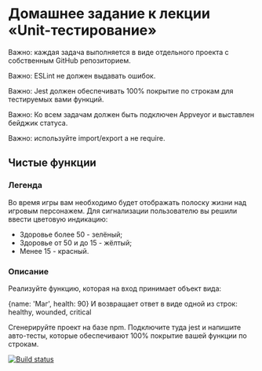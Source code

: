 # Домашнее задание к лекции «Unit-тестирование»
Важно: каждая задача выполняется в виде отдельного проекта с собственным GitHub репозиторием.

Важно: ESLint не должен выдавать ошибок.

Важно: Jest должен обеспечивать 100% покрытие по строкам для тестируемых вами функций.

Важно: Ко всем задачам должен быть подключен Appveyor и выставлен бейджик статуса.

Важно: используйте import/export а не require.

## Чистые функции
### Легенда
Во время игры вам необходимо будет отображать полоску жизни над игровым персонажем. Для сигнализации пользователю вы решили ввести цветовую индикацию:

- Здоровье более 50 - зелёный;
- Здоровье от 50 и до 15 - жёлтый;
- Менее 15 - красный.
### Описание
Реализуйте функцию, которая на вход принимает объект вида:

{name: 'Маг', health: 90}
И возвращает ответ в виде одной из строк: healthy, wounded, critical

Сгенерируйте проект на базе npm. Подключите туда jest и напишите авто-тесты, которые обеспечивают 100% покрытие вашей функции по строкам.

[![Build status](https://ci.appveyor.com/api/projects/status/7fs05ba3udu7u43i?svg=true)](https://ci.appveyor.com/project/AlexRemar/purefunctions-asj-4-1)
